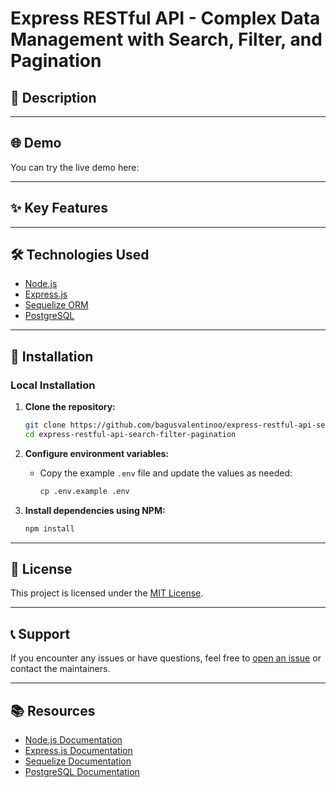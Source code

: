 # Express RESTful API - Complex Data Management with Search, Filter, and Pagination

## 📝 Description

---

## 🌐 Demo

You can try the live demo here:

---

## ✨ Key Features

---

## 🛠️ Technologies Used

- <a href="https://nodejs.org/en/" target="_blank">Node.js</a>
- <a href="https://expressjs.com/" target="_blank">Express.js</a>
- <a href="https://sequelize.org/" target="_blank">Sequelize ORM</a>
- <a href="https://www.postgresql.org/" target="_blank">PostgreSQL</a>

---

## 🔧 Installation

### Local Installation

1. **Clone the repository:**

   ```bash
   git clone https://github.com/bagusvalentinoo/express-restful-api-search-filter-pagination.git
   cd express-restful-api-search-filter-pagination
   ```

2. **Configure environment variables:**

   - Copy the example `.env` file and update the values as needed:
     ```bash
     cp .env.example .env
     ```

3. **Install dependencies using NPM:**

   ```bash
   npm install
   ```

---

## 📜 License

This project is licensed under the [MIT License](./LICENSE).

---

## 📞 Support

If you encounter any issues or have questions, feel free to [open an issue](https://github.com/bagusvalentinoo/express-restful-api-search-filter-pagination/issues) or contact the maintainers.

---

## 📚 Resources

- <a href="https://nodejs.org/en/" target="_blank">Node.js Documentation</a>
- <a href="https://expressjs.com/" target="_blank">Express.js Documentation</a>
- <a href="https://sequelize.org/" target="_blank">Sequelize Documentation</a>
- <a href="https://www.postgresql.org/" target="_blank">PostgreSQL Documentation</a>
